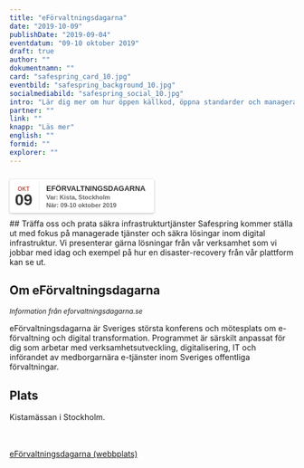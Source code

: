 ```yaml
---
title: "eFörvaltnings­dagarna"
date: "2019-10-09"
publishDate: "2019-09-04"
eventdatum: "09-10 oktober 2019"
draft: true
author: ""
dokumentnamn: ""
card: "safespring_card_10.jpg"
eventbild: "safespring_background_10.jpg"
socialmediabild: "safespring_social_10.jpg"
intro: "Lär dig mer om hur öppen källkod, öppna standarder och managerade tjänster från Safespring är en stor fördel för digitaliseringen."
partner: ""
link: ""
knapp: "Läs mer"
english: ""
formid: ""
explorer: ""
---
```

<style>
.safespring-event .desc .des,.safespring-event .desc .hed{font-family:Hind,sans-serif;overflow:hidden}.safespring-event{display:inline-block;position:relative;cursor:default;background:#fff;font-family:Hind,sans-serif;font-weight:600;color:#323232!important;font-size:15px;line-height:100%;-webkit-box-shadow:0 0 0 .5px rgba(50,50,93,.17),0 2px 5px 0 rgba(50,50,93,.1),0 1px 1.5px 0 rgba(0,0,0,.07),0 1px 2px 0 rgba(0,0,0,.08),0 0 0 0 transparent!important;-moz-box-shadow:0 0 0 .5px rgba(50,50,93,.17),0 2px 5px 0 rgba(50,50,93,.1),0 1px 1.5px 0 rgba(0,0,0,.07),0 1px 2px 0 rgba(0,0,0,.08),0 0 0 0 transparent!important;box-shadow:0 0 0 .5px rgba(50,50,93,.17),0 2px 5px 0 rgba(50,50,93,.1),0 1px 1.5px 0 rgba(0,0,0,.07),0 1px 2px 0 rgba(0,0,0,.08),0 0 0 0 transparent!important;-webkit-border-radius:4px;border-radius:4px}.safespring-event .date{width:50px;height:60px;float:left;position:relative}.safespring-event .date .bdr1,.safespring-event .date .bdr2{width:1px;height:50px;position:absolute;z-index:100;top:5px}.safespring-event .date .mon{display:block;text-align:center;padding:12px 0 0;font-size:10px;color:#bf5549;font-weight:700;line-height:110%;text-transform:uppercase}.safespring-event .date .day{display:block;text-align:center;padding:0 0 8px;font-size:28px;font-weight:700;color:#333;line-height:100%}.safespring-event .date .bdr1{background:#eaeaea;right:-3px}.safespring-event .date .bdr2{background:#fff;right:-4px}.safespring-event .desc{height:60px;float:left;position:relative;padding:0 15px 0 0}.safespring-event .desc p{margin:0;display:block;text-align:left;padding:10px 0 0 15px;font-size:11px;color:#666;line-height:130%}.safespring-event .desc .hed{height:15px;display:block;margin-bottom:0;font-size:13px;line-height:110%;color:#333;text-transform:uppercase}.safespring-event .desc .des{height:28px;display:block}.safespring-event-selected{background-color:#f4f4f4}.addeventatc .alarm_reminder,.addeventatc .all_day_event,.addeventatc .attendees,.addeventatc .calname,.addeventatc .date_format,.addeventatc .recurring,.addeventatc .status,.addeventatc .uid,.safespring-event .client,.safespring-event .description,.safespring-event .end,.safespring-event .facebook_event,.safespring-event .location,.safespring-event .method,.safespring-event .organizer,.safespring-event .organizer_email,.safespring-event .start,.safespring-event .timezone,.safespring-event .title,.safespring-event .transp{display:none!important}
</style>

<div style="clear:both;padding:10px 0px 10px 0px;">
	<div class="safespring-event" data-styling="none">
		<div class="date">
			<span class="mon">OKT</span>
			<span class="day">09</span>
			<div class="bdr1"></div>
			<div class="bdr2"></div>
		</div>
		<div class="desc">
			<p>
				<strong class="hed">eFörvaltningsdagarna</strong>
				<span class="des">Var: Kista, Stockholm<br />När: 09-10 oktober 2019</span>
			</p>
		</div>
	</div>
	</div>
## Träffa oss och prata säkra infrastrukturtjänster
Safespring kommer ställa ut med fokus på managerade tjänster och säkra lösingar inom digital infrastruktur. Vi presenterar gärna lösningar från vår verksamhet som vi jobbar med idag och exempel på hur en disaster-recovery från vår plattform kan se ut.

## Om eFörvaltningsdagarna

<p style="font-size: 12px;"><i>Information från eforvaltningsdagarna.se</i></p>

eFörvaltningsdagarna är Sveriges största konferens och mötesplats om e-förvaltning och digital transformation.
Programmet är särskilt anpassat för dig som arbetar med verksamhetsutveckling,
digitalisering, IT och införandet av medborgarnära e-tjänster inom Sveriges offentliga förvaltningar.

## Plats
Kistamässan i Stockholm.

<br><br>
<a href="https://eforvaltningsdagarna.se" id="button">eFörvaltningsdagarna (webbplats)</a>
